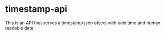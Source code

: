 # timestamp-api

This is an API that serves a timestamp json object with unix time and human readable date
